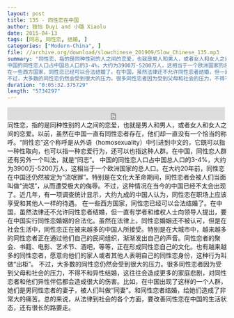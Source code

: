 ```yaml
---
layout: post
title: 135 - 同性恋在中国
author: 独怡 Duyi and 小璐 Xiaolu
date: 2015-04-13
tags: [同志, 同性恋, 结婚, ]
categories: ["Modern-China", ]
file: //archive.org/download/slowchinese_201909/Slow_Chinese_135.mp3
summary: "同性恋，指的是同种性别的人之间的恋爱，也就是男人和男人，或者女人和女人之间的恋爱。以前，虽然在中国一直有同性恋者存在，他们却一直没有一个恰当的称呼。“同性恋”这个称呼是从外语（homosexuality）中引进到中文的，它既可以指一种性取向，也可以指一种恋爱行为，还可以也指这种人群。在中国，同性恋人群还有另外一个叫法，就是“同志”。
中国的同性恋人口占中国总人口的3-4%，大约为3900万-5200万人，这相当于一个欧洲国家的总人口。在大约20年前，同性恋在中国还仍然被定为“流氓罪”。特别是在文化大革命期间，同性恋者会被人们当面叫做“流氓”，从而遭受极大的侮辱。不过，这种情况在当今的中国已经不太会出现了。近几年，有一项调查统计显示，大约九成的中国人认为，同性恋在职场上应该享受和其他人一样的待遇。
在一些西方国家，同性恋已经可以合法结婚了。在中国，虽然法律还不允许同性恋者结婚，但一直有学者和维权人士向领导人提出，要在中国实行同性恋婚姻的合法化。虽然在法律上，同性恋婚姻还不被认可，但是在社会生活中，同性恋正在被来越多的中国人所接受。特别是在大城市中，越来越多的同性恋者正在通过他们自己的民间组织，渐渐发出自己的声音。同性恋者的聚会、书籍、电影、艺术节、酒吧，等等，正在形成同性恋自己的文化。也有越来越多的同性恋者，愿意向他们的家人或者其他人表明自己的同性恋身份，这种行为叫做“出柜”。
不过，大多数的同性恋仍然会受到很大的压力。很多同性恋者因为受到父母和社会的压力，不得不和异性结婚，这往往会造成更多的家庭悲剧，对同性恋者和他们异性伴侣都会造成很大的伤害。比如，在中国出现了这样的一个人群，她们是男同性恋者的妻子，被人们叫做“同妻”。和同性恋者结婚，给她们造成了非常大的痛苦。总的来说，从法律到社会的各个方面，要改善同性恋在中国的生活状态，还有很长的路要走。"
duration: "0:05:32.375729"
length: "5734297"
---
```


<iframe src="https://archive.org/embed/slowchinese_201909/Slow_Chinese_135.mp3" width="500" height="30" frameborder="0" webkitallowfullscreen="true" mozallowfullscreen="true" allowfullscreen></iframe>
同性恋，指的是同种性别的人之间的恋爱，也就是男人和男人，或者女人和女人之间的恋爱。以前，虽然在中国一直有同性恋者存在，他们却一直没有一个恰当的称呼。“同性恋”这个称呼是从外语（homosexuality）中引进到中文的，它既可以指一种性取向，也可以指一种恋爱行为，还可以也指这种人群。在中国，同性恋人群还有另外一个叫法，就是“同志”。
中国的同性恋人口占中国总人口的3-4%，大约为3900万-5200万人，这相当于一个欧洲国家的总人口。在大约20年前，同性恋在中国还仍然被定为“流氓罪”。特别是在文化大革命期间，同性恋者会被人们当面叫做“流氓”，从而遭受极大的侮辱。不过，这种情况在当今的中国已经不太会出现了。近几年，有一项调查统计显示，大约九成的中国人认为，同性恋在职场上应该享受和其他人一样的待遇。
在一些西方国家，同性恋已经可以合法结婚了。在中国，虽然法律还不允许同性恋者结婚，但一直有学者和维权人士向领导人提出，要在中国实行同性恋婚姻的合法化。虽然在法律上，同性恋婚姻还不被认可，但是在社会生活中，同性恋正在被来越多的中国人所接受。特别是在大城市中，越来越多的同性恋者正在通过他们自己的民间组织，渐渐发出自己的声音。同性恋者的聚会、书籍、电影、艺术节、酒吧，等等，正在形成同性恋自己的文化。也有越来越多的同性恋者，愿意向他们的家人或者其他人表明自己的同性恋身份，这种行为叫做“出柜”。
不过，大多数的同性恋仍然会受到很大的压力。很多同性恋者因为受到父母和社会的压力，不得不和异性结婚，这往往会造成更多的家庭悲剧，对同性恋者和他们异性伴侣都会造成很大的伤害。比如，在中国出现了这样的一个人群，她们是男同性恋者的妻子，被人们叫做“同妻”。和同性恋者结婚，给她们造成了非常大的痛苦。总的来说，从法律到社会的各个方面，要改善同性恋在中国的生活状态，还有很长的路要走。